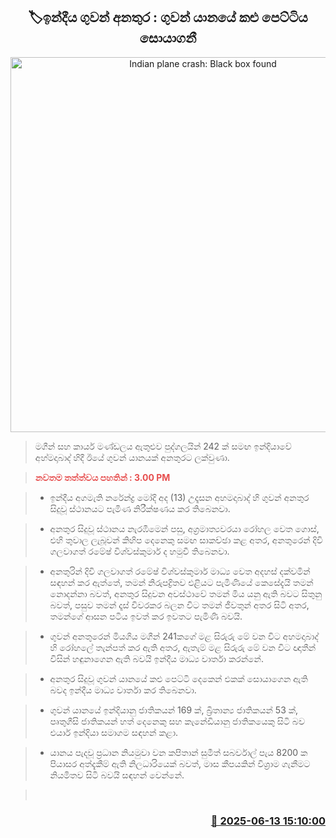 <p align='center'><b><h2 align='center' title='Indian plane crash: Black box found'>🏷ඉන්දීය ගුවන් අනතුර : ගුවන් යානයේ කළු පෙට්ටිය සොයාගනී</h2></b></p>
<p align='center'><img src='https://helakuru.sgp1.cdn.digitaloceanspaces.com/esana/images/lib/narendra-modi-air-india-i.jpg' width='600' alt='Indian plane crash: Black box found'></p>

> මගීන් සහ කාර්ය මණ්ඩලය ඇතුළුව පුද්ගලයින් 242 ක් සමඟ ඉන්දියාවේ අහ්මදාබාද් හිදී ඊයේ ගුවන් යානයක් අනතුරට ලක්වුණා.

> <span style='color:#e64d4d'><strong>නවතම තත්ත්වය පහතින් : 3.00 PM</strong></span>

> * ඉන්දීය අගමැති නරේන්ද්‍ර මෝදි අද (13) උදෑසන අහමදාබාද් හි ගුවන් අනතුර සිදුවූ ස්ථානයට පැමිණ නිරීක්ෂණය කර තිබෙනවා.

> * අනතුර සිදුවූ ස්ථානය නැරඹීමෙන් පසු, අග්‍රමාත්‍යවරයා රෝහල වෙත ගොස්, එහි තුවාල ලැබූවන් කිහිප දෙනෙකු සමඟ සාකච්ඡා කළ අතර, අනතුරෙන් දිවි ගලවාගත් රමේෂ් විශ්වස්කුමාර් ද හමුවී තිබෙනවා.

> * අනතුරින් දිවි ගලවාගත් රමේෂ් විශ්වස්කුමාර් මාධ්‍ය වෙත අදහස් දක්වමින් සඳහන් කර ඇත්තේ, තමන් නිරුපද්‍රිතව එළියට පැමිණියේ කෙසේදැයි තමන් නොදන්නා බවත්, අනතුර සිදුවන අවස්ථාවේ තමන් මිය යනු ඇති බවට සිතුනු බවත්, පසුව තමන් දෑස් විවරකර බලන විට තමන් ජීවතුන් අතර සිටි අතර, තමන්ගේ ආසන පටිය ඉවත් කර ඉවතට පැමිණි බවයි.

> * ගුවන් අනතුරෙන් මියගිය මගීන් 241කගේ මළ සිරුරු මේ වන විට අහමදාබාද් හි රෝහලේ තැන්පත් කර ඇති අතර, ඇතැම් මළ සිරුරු මේ වන විට ඥාතීන් විසින් හඳුනාගෙන ඇති බවයි ඉන්දීය මාධ්‍ය වාර්තා කරන්නේ.

> * අනතුර සිදුවූ ගුවන් යානයේ කළු පෙට්ටි දෙකෙන් එකක් සොයාගෙන ඇති බවද ඉන්දීය මාධ්‍ය වාර්තා කර තිබෙනවා.

> * ගුවන් යානයේ ඉන්දියානු ජාතිකයන් 169 ක්, බ්‍රිතාන්‍ය ජාතිකයන් 53 ක්, පෘතුගීසි ජාතිකයන් හත් දෙනෙකු සහ කැනේඩියානු ජාතිකයෙකු සිටි බව එයාර් ඉන්දියා සමාගම සඳහන් කළා.

> * යානය පැදවූ ප්‍රධාන නියමුවා වන කපිතාන් සුමීත් සබර්වාල් පැය 8200 ක පියාසර අත්දැකීම් ඇති නිලධාරියෙක් බවත්, මාස කීපයකින් විශ්‍රාම ගැනීමට නියමිතව සිටි බවයි සඳහන් වෙන්නේ.

>  



<h3 align='right'><a href='https://www.helakuru.lk/esana/p/110981/'>📅 2025-06-13 15:10:00</a></h3>
